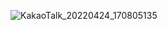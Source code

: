 ![KakaoTalk_20220424_170805135](https://user-images.githubusercontent.com/83503188/164966791-fd83ba7e-225a-4ebe-afa7-66e86b255885.jpg)